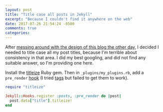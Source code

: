 ```yaml
---
layout: post
title: "Title case all posts in Jekyll"
excerpt: "Because I couldn't find it anywhere on the web"
date: 2017-07-26 21:54:24 -0500
comments: true
categories: 
---
```


After [messing around with the design of this blog the other day](/2017/07/23/new-design/), I decided I needed to title case all my post titles, because I'm terrible about consistency in that area. I did my best googling, and did not find any suitable answer, so I'm providing one here.

Install the [titleize](https://rubygems.org/gems/titleize/versions/1.4.1) Ruby gem. Then in `_plugins/my_plugins.rb`, add a `pre_render` [hook](https://jekyllrb.com/docs/plugins/#hooks) (I tried [tags](https://jekyllrb.com/docs/plugins/#tags) but failed to get them to work).

```ruby
require "titleize"

Jekyll::Hooks.register :posts, :pre_render do |post|
  post.data["title"].titleize!
end
```